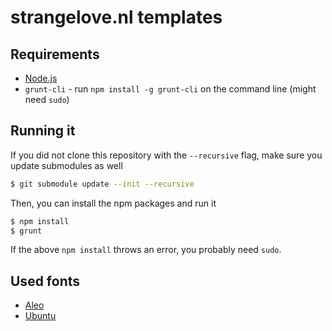 # strangelove.nl templates

## Requirements

- [Node.js][nodejs]
- `grunt-cli` - run `npm install -g grunt-cli` on the command line (might need
  `sudo`)

## Running it

If you did not clone this repository with the `--recursive` flag, make sure you
update submodules as well

```bash
$ git submodule update --init --recursive
```

Then, you can install the npm packages and run it

```bash
$ npm install
$ grunt
```

If the above `npm install` throws an error, you probably need `sudo`.

## Used fonts

- [Aleo][font-aleo]
- [Ubuntu][font-ubuntu]

[nodejs]: http://nodejs.org/
[font-aleo]: http://www.fontsquirrel.com/fonts/aleo
[font-ubuntu]: https://www.google.com/fonts/specimen/Ubuntu
